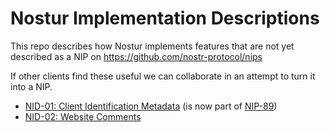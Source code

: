 # Nostur Implementation Descriptions

This repo describes how Nostur implements features that are not yet described as a NIP on https://github.com/nostr-protocol/nips

If other clients find these useful we can collaborate in an attempt to turn it into a NIP.



- [NID-01: Client Identification Metadata][nid1] (is now part of [NIP-89](https://github.com/nostr-protocol/nips/blob/master/89.md))
- [NID-02: Website Comments][nid2]

[nid1]: 01.md
[nid2]: 02.md